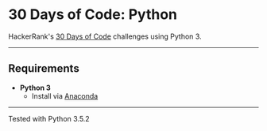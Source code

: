 # 30 Days of Code: Python

HackerRank's [30 Days of Code](https://www.hackerrank.com/domains/tutorials/30-days-of-code) challenges using Python 3.

---

## Requirements

- **Python 3**
  - Install via [Anaconda](https://www.continuum.io/downloads)

---

Tested with Python 3.5.2
